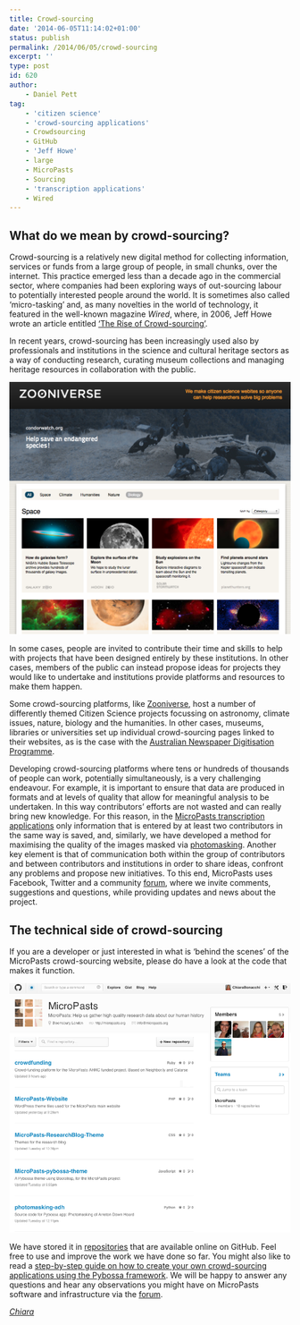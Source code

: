 ```yaml
---
title: Crowd-sourcing
date: '2014-06-05T11:14:02+01:00'
status: publish
permalink: /2014/06/05/crowd-sourcing
excerpt: ''
type: post
id: 620
author:
    - Daniel Pett
tag:
    - 'citizen science'
    - 'crowd-sourcing applications'
    - Crowdsourcing
    - GitHub
    - 'Jeff Howe'
    - large
    - MicroPasts
    - Sourcing
    - 'transcription applications'
    - Wired
---
```

## What do we mean by crowd-sourcing?

Crowd-sourcing is a relatively new digital method for collecting information, services or funds from a large group of people, in small chunks, over the internet. This practice emerged less than a decade ago in the commercial sector, where companies had been exploring ways of out-sourcing labour to potentially interested people around the world. It is sometimes also called ‘micro-tasking’ and, as many novelties in the world of technology, it featured in the well-known magazine *Wired*, where, in 2006, Jeff Howe wrote an article entitled [‘The Rise of Crowd-sourcing’](http://wrd.cm/1nkRGsc).

In recent years, crowd-sourcing has been increasingly used also by professionals and institutions in the science and cultural heritage sectors as a way of conducting research, curating museum collections and managing heritage resources in collaboration with the public.

![The landing page of the Zooniverse website featuring Citizen Science projects on ‘Space’.](../../../../uploads/2014/06/Screen-Shot-2014-06-05-at-11.46.261.png)

In some cases, people are invited to contribute their time and skills to help with projects that have been designed entirely by these institutions. In other cases, members of the public can instead propose ideas for projects they would like to undertake and institutions provide platforms and resources to make them happen.

Some crowd-sourcing platforms, like [Zooniverse](http://bit.ly/S39R7P), host a number of differently themed Citizen Science projects focussing on astronomy, climate issues, nature, biology and the humanities. In other cases, museums, libraries or universities set up individual crowd-sourcing pages linked to their websites, as is the case with the [Australian Newspaper Digitisation Programme](http://bit.ly/1o4GJtF).

Developing crowd-sourcing platforms where tens or hundreds of thousands of people can work, potentially simultaneously, is a very challenging endeavour. For example, it is important to ensure that data are produced in formats and at levels of quality that allow for meaningful analysis to be undertaken. In this way contributors’ efforts are not wasted and can really bring new knowledge. For this reason, in the [MicroPasts transcription applications](http://bit.ly/1p4xHw4%5D) only information that is entered by at least two contributors in the same way is saved, and, similarly, we have developed a method for maximising the quality of the images masked via [photomasking](http://bit.ly/1tEBgcG). Another key element is that of communication both within the group of contributors and between contributors and institutions in order to share ideas, confront any problems and propose new initiatives. To this end, MicroPasts uses Facebook, Twitter and a community [forum](http://community.micropasts.org), where we invite comments, suggestions and questions, while providing updates and news about the project.

## The technical side of crowd-sourcing

If you are a developer or just interested in what is ‘behind the scenes’ of the MicroPasts crowd-sourcing website, please do have a look at the code that makes it function.

![Some of the online repositories where we store the code that makes MicroPasts platforms work.](../../../../uploads/2014/06/Screen-Shot-2014-06-05-at-11.45.27.png)

We have stored it in [repositories](https://github.com/MicroPasts) that are available online on GitHub. Feel free to use and improve the work we have done so far. You might also like to read a [step-by-step guide on how to create your own crowd-sourcing applications using the Pybossa framework](http://bit.ly/SqphUg). We will be happy to answer any questions and hear any observations you might have on MicroPasts software and infrastructure via the [forum](http://community.micropasts.org).

[*Chiara*](http://www.ucl.ac.uk/archaeology/people/staff/bonacchi)